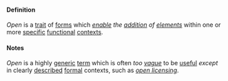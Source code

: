 #### Definition

*Open* is a [trait](https://github.com/gcassel/Modular-Organization-Terminology/blob/master/terms/trait.md) of [forms](https://github.com/gcassel/Modular-Organization-Terminology/blob/master/terms/element.md) which *[enable](https://github.com/gcassel/Modular-Organization-Terminology/blob/master/terms/enable.md) the [addition](https://github.com/gcassel/Modular-Organization-Terminology/blob/master/terms/add.md) of [elements](https://github.com/gcassel/Modular-Organization-Terminology/blob/master/terms/element.md)* within one or more [specific](https://github.com/gcassel/Modular-Organization-Terminology/blob/master/terms/specific.md) [functional](https://github.com/gcassel/Modular-Organization-Terminology/blob/master/terms/function.md) [contexts](https://github.com/gcassel/Modular-Organization-Terminology/blob/master/terms/context.md).

#### Notes

*Open* is a highly [generic](https://github.com/gcassel/Modular-Organization-Terminology/blob/master/terms/generic.md) [term](https://github.com/gcassel/Modular-Organization-Terminology/blob/master/terms/term.md) which is often *too [vague](https://github.com/gcassel/Modular-Organization-Terminology/blob/master/terms/vague.md)* to be [useful](https://github.com/gcassel/Modular-Organization-Terminology/blob/master/terms/use.md) *except* in clearly [described](https://github.com/gcassel/Modular-Organization-Terminology/blob/master/terms/describe.md) [formal](https://github.com/gcassel/Modular-Organization-Terminology/blob/master/terms/form.md) contexts, such as *[open licensing](https://github.com/gcassel/Modular-Organization-Terminology/blob/master/compound-terms/open-license.md)*.

